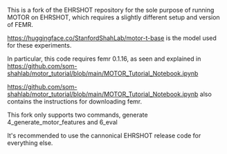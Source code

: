 This is a fork of the EHRSHOT repository for the sole purpose of running MOTOR on EHRSHOT, which requires a slightly different setup and version of FEMR.

https://huggingface.co/StanfordShahLab/motor-t-base is the model used for these experiments.

In particular, this code requires femr 0.1.16, as seen and explained in https://github.com/som-shahlab/motor_tutorial/blob/main/MOTOR_Tutorial_Notebook.ipynb

https://github.com/som-shahlab/motor_tutorial/blob/main/MOTOR_Tutorial_Notebook.ipynb also contains the instructions for downloading femr.

This fork only supports two commands, generate 4_generate_motor_features and 6_eval

It's recommended to use the cannonical EHRSHOT release code for everything else.

